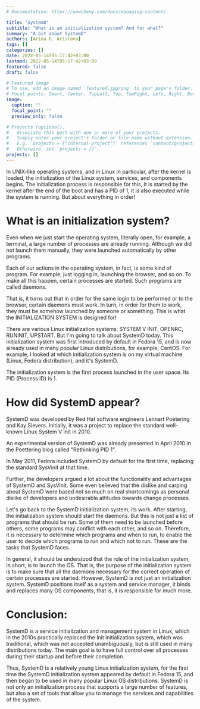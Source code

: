 ```yaml
---
# Documentation: https://wowchemy.com/docs/managing-content/

title: "SystemD"
subtitle: "What is an initialization system? And for what?"
summary: "A bit about SystemD"
authors: [Arina O. Aristova]
tags: []
categories: []
date: 2022-05-14T05:17:42+03:00
lastmod: 2022-05-14T05:17:42+03:00
featured: false
draft: false

# Featured image
# To use, add an image named `featured.jpg/png` to your page's folder.
# Focal points: Smart, Center, TopLeft, Top, TopRight, Left, Right, BottomLeft, Bottom, BottomRight.
image:
  caption: ""
  focal_point: ""
  preview_only: false

# Projects (optional).
#   Associate this post with one or more of your projects.
#   Simply enter your project's folder or file name without extension.
#   E.g. `projects = ["internal-project"]` references `content/project/deep-learning/index.md`.
#   Otherwise, set `projects = []`.
projects: []
---
```


In UNIX-like operating systems, and in Linux in particular, after the kernel is loaded, the initialization of the Linux system, services, and components begins. The initialization process is responsible for this, it is started by the kernel after the end of the boot and has a PID of 1, it is also executed while the system is running. But about everything in order! 

# What is an initialization system? 

Even when we just start the operating system, literally open, for example, a terminal, a large number of processes are already running. Although we did not launch them manually, they were launched automatically by other programs. 

Each of our actions in the operating system, in fact, is some kind of program. For example, just logging in, launching the browser, and so on. To make all this happen, certain processes are started. Such programs are called daemons.

That is, it turns out that in order for the same login to be performed or to the browser, certain daemons must work. In turn, in order for them to work, they must be somehow launched by someone or something. This is what the INITIALIZATION SYSTEM is designed for!

There are various Linux initialization systems: SYSTEM V INIT, OPENRC, RUNINIT, UPSTART. But I'm going to talk about SystemD today. This initialization system was first introduced by default in Fedora 15, and is now already used in many popular Linux distributions, for example, CentOS. For example, I looked at which initialization system is on my virtual machine (Linux, Fedora distribution), and it's SystemD.

The initialization system is the first process launched in the user space. Its PID (Process ID) is 1.

# How did SystemD appear?

SystemD was developed by Red Hat software engineers Lennart Poetering and Kay Sievers. Initially, it was a project to replace the standard well-known Linux System V init in 2010.

An experimental version of SystemD was already presented in April 2010 in the Poettering blog called "Rethinking PID 1". 

In May 2011, Fedora included SystemD by default for the first time, replacing the standard SysVinit at that time. 

Further, the developers argued a lot about the functionality and advantages of SystemD and SysVinit. Some even believed that the dislike and carping about SystemD were based not so much on real shortcomings as personal dislike of developers and undesirable attitudes towards change processes.

Let's go back to the SystemD initialization system, its work. After starting, the initialization system should start the daemons. But this is not just a list of programs that should be run. Some of them need to be launched before others, some programs may conflict with each other, and so on. Therefore, it is necessary to determine which programs and when to run, to enable the user to decide which programs to run and which not to run. These are the tasks that SystemD faces. 

In general, it should be understood that the role of the initialization system, in short, is to launch the OS. That is, the purpose of the initialization system is to make sure that all the daemons necessary for the correct operation of certain processes are started. However, SystemD is not just an initialization system. SystemD positions itself as a system and service manager, it binds and replaces many OS components, that is, it is responsible for much more.

# Conclusion:

SystemD is a service initialization and management system in Linux, which in the 2010s practically replaced the Init initialization system, which was traditional, which was not accepted unambiguously, but is still used in many distributions today. The main goal is to have full control over all processes during their startup and before their completion. 

Thus, SystemD is a relatively young Linux initialization system, for the first time the SystemD initialization system appeared by default in Fedora 15, and then began to be used in many popular Linux OS distributions. SystemD is not only an initialization process that supports a large number of features, but also a set of tools that allow you to manage the services and capabilities of the system.

